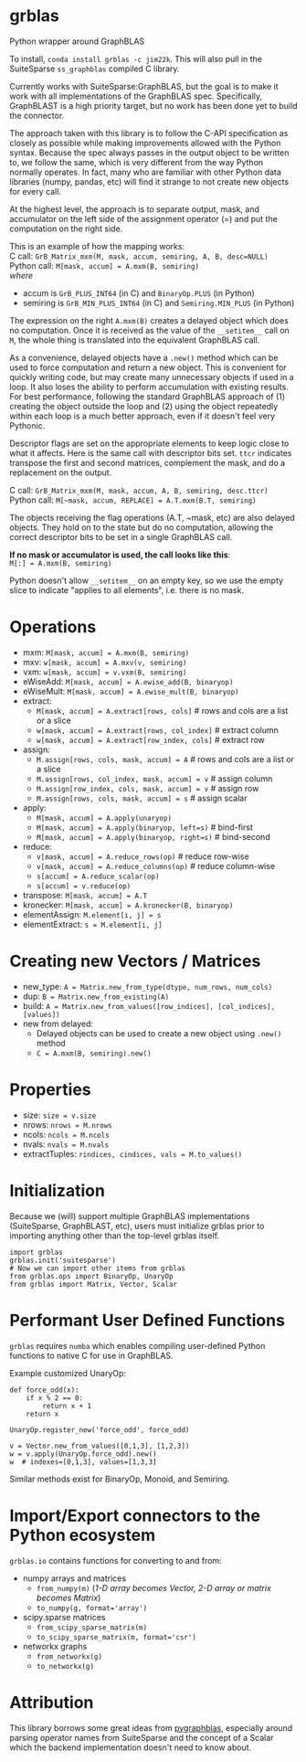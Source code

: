 # grblas
Python wrapper around GraphBLAS

To install, `conda install grblas -c jim22k`. This will also pull in the SuiteSparse `ss_graphblas` compiled C library.

Currently works with SuiteSparse:GraphBLAS, but the goal is to make it work with all implementations of the GraphBLAS spec.
Specifically, GraphBLAST is a high priority target, but no work has been done yet to build the connector.

The approach taken with this library is to follow the C-API specification as closely as possible while making improvements 
allowed with the Python syntax. Because the spec always passes in the output object to be written to, we follow the same, 
which is very different from the way Python normally operates. In fact, many who are familiar with other Python data 
libraries (numpy, pandas, etc) will find it strange to not create new objects for every call.

At the highest level, the approach is to separate output, mask, and accumulator on the left side of the assignment 
operator (=) and put the computation on the right side.

This is an example of how the mapping works:<br>
C call: `GrB_Matrix_mxm(M, mask, accum, semiring, A, B, desc=NULL)`<br>
Python call: `M[mask, accum] = A.mxm(B, semiring)`<br>
_where_
 - accum is `GrB_PLUS_INT64` (in C) and `BinaryOp.PLUS` (in Python)
 - semiring is `GrB_MIN_PLUS_INT64` (in C) and `Semiring.MIN_PLUS` (in Python)

The expression on the right `A.mxm(B)` creates a delayed object which does no computation. Once it is received as 
the value of the `__setitem__` call on `M`, the whole thing is translated into the equivalent GraphBLAS call.

As a convenience, delayed objects have a `.new()` method which can be used to force computation and return a new 
object. This is convenient for quickly writing code, but may create many unnecessary objects if used in a loop. It
also loses the ability to perform accumulation with existing results. For best performance, following the standard 
GraphBLAS approach of (1) creating the object outside the loop and (2) using the object repeatedly within each loop 
is a much better approach, even if it doesn't feel very Pythonic. 

Descriptor flags are set on the appropriate elements to keep logic close to what it affects. Here is the same call 
with descriptor bits set. `ttcr` indicates transpose the first and second matrices, complement the mask, and do a 
replacement on the output.

C call: `GrB_Matrix_mxm(M, mask, accum, A, B, semiring, desc.ttcr)`<br>
Python call: `M[~mask, accum, REPLACE] = A.T.mxm(B.T, semiring)`

The objects receiving the flag operations (A.T, ~mask, etc) are also delayed objects. They hold on to the state but 
do no computation, allowing the correct descriptor bits to be set in a single GraphBLAS call.

**If no mask or accumulator is used, the call looks like this**:<br>
`M[:] = A.mxm(B, semiring)`

Python doesn't allow `__setitem__` on an empty key, so we use the empty slice to indicate "applies to all elements", 
i.e. there is no mask.

# Operations
 - mxm: `M[mask, accum] = A.mxm(B, semiring)`
 - mxv: `w[mask, accum] = A.mxv(v, semiring)`
 - vxm: `w[mask, accum] = v.vxm(B, semiring)`
 - eWiseAdd: `M[mask, accum] = A.ewise_add(B, binaryop)`
 - eWiseMult: `M[mask, accum] = A.ewise_mult(B, binaryop)`
 - extract: 
   + `M[mask, accum] = A.extract[rows, cols]`  # rows and cols are a list or a slice
   + `w[mask, accum] = A.extract[rows, col_index]`  # extract column
   + `w[mask, accum] = A.extract[row_index, cols]`  # extract row
 - assign:
   + `M.assign[rows, cols, mask, accum] = A`  # rows and cols are a list or a slice
   + `M.assign[rows, col_index, mask, accum] = v`  # assign column
   + `M.assign[row_index, cols, mask, accum] = v`  # assign row
   + `M.assign[rows, cols, mask, accum] = s`  # assign scalar
 - apply:
   + `M[mask, accum] = A.apply(unaryop)`
   + `M[mask, accum] = A.apply(binaryop, left=s)`  # bind-first
   + `M[mask, accum] = A.apply(binaryop, right=s)`  # bind-second
 - reduce: 
   + `v[mask, accum] = A.reduce_rows(op)`  # reduce row-wise
   + `v[mask, accum] = A.reduce_columns(op)`  # reduce column-wise
   + `s[accum] = A.reduce_scalar(op)`
   + `s[accum] = v.reduce(op)`
 - transpose: `M[mask, accum] = A.T`
 - kronecker: `M[mask, accum] = A.kronecker(B, binaryop)`
 - elementAssign: `M.element[i, j] = s`
 - elementExtract: `s = M.element[i, j]`

# Creating new Vectors / Matrices
 - new_type: `A = Matrix.new_from_type(dtype, num_rows, num_cols)`
 - dup: `B = Matrix.new_from_existing(A)`
 - build: `A = Matrix.new_from_values([row_indices], [col_indices], [values])`
 - new from delayed:
   - Delayed objects can be used to create a new object using `.new()` method
   - `C = A.mxm(B, semiring).new()`

# Properties
 - size: `size = v.size`
 - nrows: `nrows = M.nrows`
 - ncols: `ncols = M.ncols`
 - nvals: `nvals = M.nvals`
 - extractTuples: `rindices, cindices, vals = M.to_values()`

# Initialization
Because we (will) support multiple GraphBLAS implementations (SuiteSparse, GraphBLAST, etc), users must initialize 
grblas prior to importing anything other than the top-level grblas itself.

```
import grblas
grblas.init('suitesparse')
# Now we can import other items from grblas
from grblas.ops import BinaryOp, UnaryOp
from grblas import Matrix, Vector, Scalar
```

# Performant User Defined Functions
`grblas` requires `numba` which enables compiling user-defined Python functions to native C for use in GraphBLAS.

Example customized UnaryOp:
```
def force_odd(x):
    if x % 2 == 0:
        return x + 1
    return x

UnaryOp.register_new('force_odd', force_odd)

v = Vector.new_from_values([0,1,3], [1,2,3])
w = v.apply(UnaryOp.force_odd).new()
w  # indexes=[0,1,3], values=[1,3,3]
```

Similar methods exist for BinaryOp, Monoid, and Semiring.

# Import/Export connectors to the Python ecosystem
`grblas.io` contains functions for converting to and from:
- numpy arrays and matrices
  - `from_numpy(m)`  (_1-D array becomes Vector, 2-D array or matrix becomes Matrix_)
  - `to_numpy(g, format='array')`
- scipy.sparse matrices
  - `from_scipy_sparse_matrix(m)`
  - `to_scipy_sparse_matrix(m, format='csr')`
- networkx graphs
  - `from_networkx(g)`
  - `to_networkx(g)`

# Attribution
This library borrows some great ideas from [pygraphblas](https://github.com/michelp/pygraphblas),
especially around parsing operator names from SuiteSparse and the concept of a Scalar which the backend
implementation doesn't need to know about.


